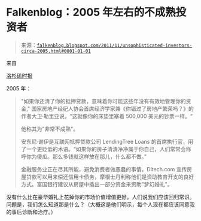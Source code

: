 <!--yml

category: 未分类

date: 2024-05-12 20:38:46

-->

# Falkenblog：2005 年左右的不成熟投资者

> 来源：[`falkenblog.blogspot.com/2011/11/unsophisticated-investors-circa-2005.html#0001-01-01`](http://falkenblog.blogspot.com/2011/11/unsophisticated-investors-circa-2005.html#0001-01-01)

来自

[洛杉矶时报](http://articles.latimes.com/2005/aug/28/business/fi-homedebt28)

2005 年：

> "如果你还清了你的抵押贷款，意味着你可能这些年没有有效地管理你的资金," 国家房地产经纪人协会首席经济学家兼《你错过了房地产繁荣吗？》的作者大卫·勒里亚说，“这就像你的床垫里塞着 500,000 美元的钞票一样。“
> 
> 他称其为"非常不成熟"。
> 
> 安东尼·谢伊是互联网抵押贷款公司 LendingTree Loans 的首席执行官，用了一个更贬低的术语。“如果你的房子清清净净属于你自己，人们常常会称呼你为傻瓜。那么多钱就这样放在那儿，什么都不做。”
> 
> 金融服务业正在尽其所能，避免消费者做愚蠢的事情。Ditech.com 宣传房屋贷款可以用来偿还信用卡债务，摩根士丹利称他们是资助教育开支的良好方式。富国银行建议从房屋中撬出一部分资金来资助"梦幻婚礼"。

没有什么比在豪华婚礼上花掉你的市场价值增值更好。人们说我们应该回归常识。问题是，我们怎么知道那是什么？（大概这是他们明示，每个人现在都应该同意我的事后诊断和治疗。）
